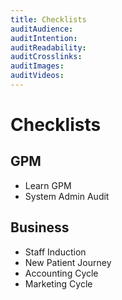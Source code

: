 ```yaml
---
title: Checklists
auditAudience:
auditIntention:
auditReadability:
auditCrosslinks:
auditImages:
auditVideos:
---
```


# Checklists

## GPM

- Learn GPM
- System Admin Audit

## Business

- Staff Induction
- New Patient Journey
- Accounting Cycle
- Marketing Cycle
